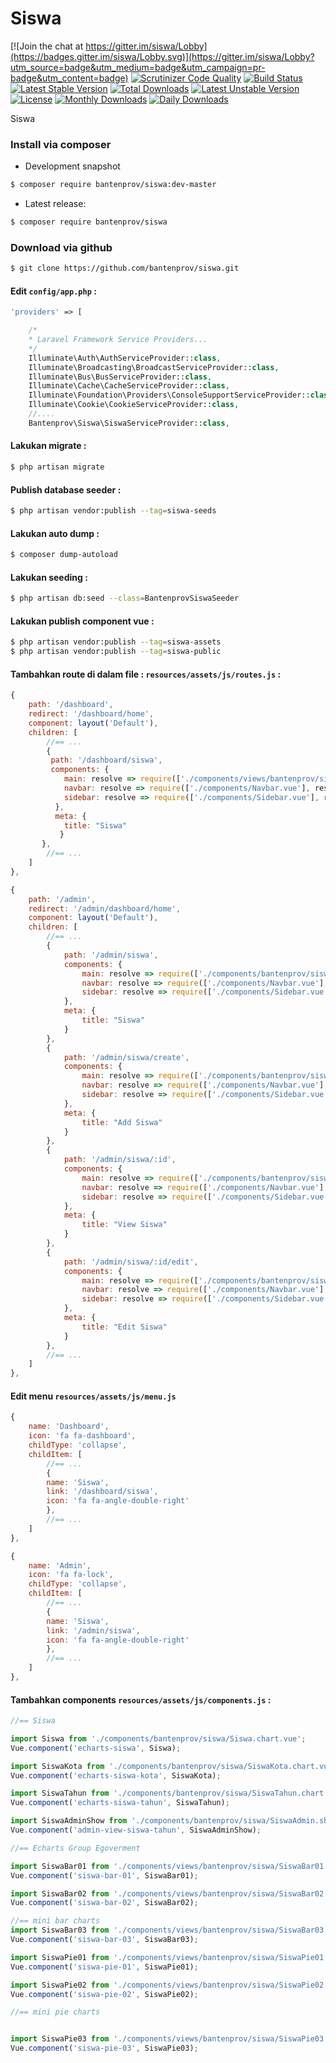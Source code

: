 # Siswa

[![Join the chat at https://gitter.im/siswa/Lobby](https://badges.gitter.im/siswa/Lobby.svg)](https://gitter.im/siswa/Lobby?utm_source=badge&utm_medium=badge&utm_campaign=pr-badge&utm_content=badge)
[![Scrutinizer Code Quality](https://scrutinizer-ci.com/g/bantenprov/siswa/badges/quality-score.png?b=master)](https://scrutinizer-ci.com/g/bantenprov/siswa/?branch=master)
[![Build Status](https://scrutinizer-ci.com/g/bantenprov/siswa/badges/build.png?b=master)](https://scrutinizer-ci.com/g/bantenprov/siswa/build-status/master)
[![Latest Stable Version](https://poser.pugx.org/bantenprov/siswa/v/stable)](https://packagist.org/packages/bantenprov/siswa)
[![Total Downloads](https://poser.pugx.org/bantenprov/siswa/downloads)](https://packagist.org/packages/bantenprov/siswa)
[![Latest Unstable Version](https://poser.pugx.org/bantenprov/siswa/v/unstable)](https://packagist.org/packages/bantenprov/siswa)
[![License](https://poser.pugx.org/bantenprov/siswa/license)](https://packagist.org/packages/bantenprov/siswa)
[![Monthly Downloads](https://poser.pugx.org/bantenprov/siswa/d/monthly)](https://packagist.org/packages/bantenprov/siswa)
[![Daily Downloads](https://poser.pugx.org/bantenprov/siswa/d/daily)](https://packagist.org/packages/bantenprov/siswa)

Siswa

### Install via composer

- Development snapshot

```bash
$ composer require bantenprov/siswa:dev-master
```

- Latest release:

```bash
$ composer require bantenprov/siswa
```

### Download via github

```bash
$ git clone https://github.com/bantenprov/siswa.git
```

#### Edit `config/app.php` :

```php
'providers' => [

    /*
    * Laravel Framework Service Providers...
    */
    Illuminate\Auth\AuthServiceProvider::class,
    Illuminate\Broadcasting\BroadcastServiceProvider::class,
    Illuminate\Bus\BusServiceProvider::class,
    Illuminate\Cache\CacheServiceProvider::class,
    Illuminate\Foundation\Providers\ConsoleSupportServiceProvider::class,
    Illuminate\Cookie\CookieServiceProvider::class,
    //....
    Bantenprov\Siswa\SiswaServiceProvider::class,
```

#### Lakukan migrate :

```bash
$ php artisan migrate
```

#### Publish database seeder :

```bash
$ php artisan vendor:publish --tag=siswa-seeds
```

#### Lakukan auto dump :

```bash
$ composer dump-autoload
```

#### Lakukan seeding :

```bash
$ php artisan db:seed --class=BantenprovSiswaSeeder
```

#### Lakukan publish component vue :

```bash
$ php artisan vendor:publish --tag=siswa-assets
$ php artisan vendor:publish --tag=siswa-public
```
#### Tambahkan route di dalam file : `resources/assets/js/routes.js` :

```javascript
{
    path: '/dashboard',
    redirect: '/dashboard/home',
    component: layout('Default'),
    children: [
        //== ...
        {
         path: '/dashboard/siswa',
         components: {
            main: resolve => require(['./components/views/bantenprov/siswa/DashboardSiswa.vue'], resolve),
            navbar: resolve => require(['./components/Navbar.vue'], resolve),
            sidebar: resolve => require(['./components/Sidebar.vue'], resolve)
          },
          meta: {
            title: "Siswa"
           }
       },
        //== ...
    ]
},
```

```javascript
{
    path: '/admin',
    redirect: '/admin/dashboard/home',
    component: layout('Default'),
    children: [
        //== ...
        {
            path: '/admin/siswa',
            components: {
                main: resolve => require(['./components/bantenprov/siswa/Siswa.index.vue'], resolve),
                navbar: resolve => require(['./components/Navbar.vue'], resolve),
                sidebar: resolve => require(['./components/Sidebar.vue'], resolve)
            },
            meta: {
                title: "Siswa"
            }
        },
        {
            path: '/admin/siswa/create',
            components: {
                main: resolve => require(['./components/bantenprov/siswa/Siswa.add.vue'], resolve),
                navbar: resolve => require(['./components/Navbar.vue'], resolve),
                sidebar: resolve => require(['./components/Sidebar.vue'], resolve)
            },
            meta: {
                title: "Add Siswa"
            }
        },
        {
            path: '/admin/siswa/:id',
            components: {
                main: resolve => require(['./components/bantenprov/siswa/Siswa.show.vue'], resolve),
                navbar: resolve => require(['./components/Navbar.vue'], resolve),
                sidebar: resolve => require(['./components/Sidebar.vue'], resolve)
            },
            meta: {
                title: "View Siswa"
            }
        },
        {
            path: '/admin/siswa/:id/edit',
            components: {
                main: resolve => require(['./components/bantenprov/siswa/Siswa.edit.vue'], resolve),
                navbar: resolve => require(['./components/Navbar.vue'], resolve),
                sidebar: resolve => require(['./components/Sidebar.vue'], resolve)
            },
            meta: {
                title: "Edit Siswa"
            }
        },
        //== ...
    ]
},
```
#### Edit menu `resources/assets/js/menu.js`

```javascript
{
    name: 'Dashboard',
    icon: 'fa fa-dashboard',
    childType: 'collapse',
    childItem: [
        //== ...
        {
        name: 'Siswa',
        link: '/dashboard/siswa',
        icon: 'fa fa-angle-double-right'
        },
        //== ...
    ]
},
```

```javascript
{
    name: 'Admin',
    icon: 'fa fa-lock',
    childType: 'collapse',
    childItem: [
        //== ...
        {
        name: 'Siswa',
        link: '/admin/siswa',
        icon: 'fa fa-angle-double-right'
        },
        //== ...
    ]
},
```

#### Tambahkan components `resources/assets/js/components.js` :

```javascript
//== Siswa

import Siswa from './components/bantenprov/siswa/Siswa.chart.vue';
Vue.component('echarts-siswa', Siswa);

import SiswaKota from './components/bantenprov/siswa/SiswaKota.chart.vue';
Vue.component('echarts-siswa-kota', SiswaKota);

import SiswaTahun from './components/bantenprov/siswa/SiswaTahun.chart.vue';
Vue.component('echarts-siswa-tahun', SiswaTahun);

import SiswaAdminShow from './components/bantenprov/siswa/SiswaAdmin.show.vue';
Vue.component('admin-view-siswa-tahun', SiswaAdminShow);

//== Echarts Group Egoverment

import SiswaBar01 from './components/views/bantenprov/siswa/SiswaBar01.vue';
Vue.component('siswa-bar-01', SiswaBar01);

import SiswaBar02 from './components/views/bantenprov/siswa/SiswaBar02.vue';
Vue.component('siswa-bar-02', SiswaBar02);

//== mini bar charts
import SiswaBar03 from './components/views/bantenprov/siswa/SiswaBar03.vue';
Vue.component('siswa-bar-03', SiswaBar03);

import SiswaPie01 from './components/views/bantenprov/siswa/SiswaPie01.vue';
Vue.component('siswa-pie-01', SiswaPie01);

import SiswaPie02 from './components/views/bantenprov/siswa/SiswaPie02.vue';
Vue.component('siswa-pie-02', SiswaPie02);

//== mini pie charts


import SiswaPie03 from './components/views/bantenprov/siswa/SiswaPie03.vue';
Vue.component('siswa-pie-03', SiswaPie03);

```

